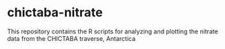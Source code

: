 # chictaba-nitrate
This repository contains the R scripts for analyzing and plotting the nitrate data from the CHICTABA traverse, Antarctica
